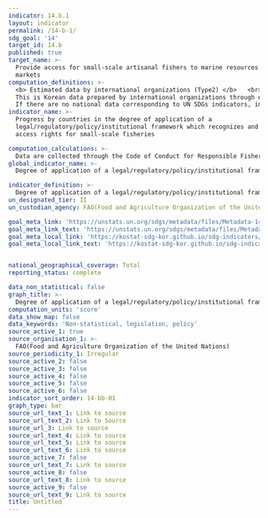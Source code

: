 ```yaml
---
indicator: 14.b.1
layout: indicator
permalink: /14-b-1/
sdg_goal: '14'
target_id: 14.b
published: true
target_name: >-
  Provide access for small-scale artisanal fishers to marine resources and
  markets
computation_definitions: >-
  <b> Estimated data by international organizations (Type2) </b>   <br>
  This is Korean data prepared by international organizations through estimation and modeling. <br>
  If there are no national data corresponding to UN SDGs indicators, international data are available for monitoring.
indicator_name: >-
  Progress by countries in the degree of application of a
  legal/regulatory/policy/institutional framework which recognizes and protects
  access rights for small-scale fisheries

computation_calculations: >-
  Data are collected through the Code of Conduct for Responsible Fisheries (CCRF) questionnaire primarily from national fishery ministries and departments and are used without separate corrections
global_indicator_name: >-
  Degree of application of a legal/regulatory/policy/institutional frame work which recognizes and protects access rights for small-scale fisheries

indicator_definition: >-
  Degree of application of a legal/regulatory/policy/institutional frame work which recognizes and protects access rights for small-scale fisheries
un_designated_tier: II
un_custodian_agency: FAO(Food and Agriculture Organization of the United Nations)

goal_meta_link: 'https://unstats.un.org/sdgs/metadata/files/Metadata-14-0b-01.pdf'
goal_meta_link_text: 'https://unstats.un.org/sdgs/metadata/files/Metadata-14-0b-01.pdf'
goal_meta_local_link: 'https://kostat-sdg-kor.github.io/sdg-indicators/public/data/Metadata-14-0b-01_ENG.pdf'
goal_meta_local_link_text: 'https://kostat-sdg-kor.github.io/sdg-indicators/public/data/Metadata-14-0b-01_ENG.pdf'


national_geographical_coverage: Total
reporting_status: complete

data_non_statistical: false
graph_title: >-
  Degree of application of a legal/regulatory/policy/institutional frame work which recognizes and protects access rights for small-scale fisheries
computation_units: 'score'
data_show_map: false
data_keywords: 'Non-statistical, legislation, policy'
source_active_1: true
source_organisation_1: >- 
  FAO(Food and Agriculture Organization of the United Nations)
source_periodicity_1: Irregular
source_active_2: false
source_active_3: false
source_active_4: false
source_active_5: false
source_active_6: false
indicator_sort_order: 14-bb-01
graph_type: bar
source_url_text_1: Link to source
source_url_text_2: Link to Source
source_url_3: Link to source
source_url_text_4: Link to source
source_url_text_5: Link to source
source_url_text_6: Link to source
source_active_7: false
source_url_text_7: Link to source
source_active_8: false
source_url_text_8: Link to source
source_active_9: false
source_url_text_9: Link to source
title: Untitled
---
```

